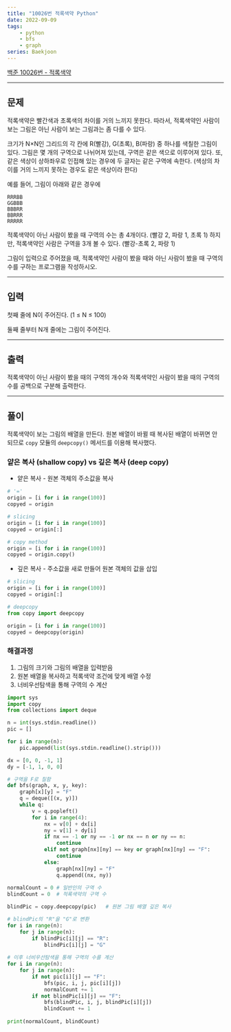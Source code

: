 ```yaml
---
title: "10026번 적록색약 Python"
date: 2022-09-09
tags: 
    - python
    - bfs
    - graph
series: Baekjoon
---
```


[백준 10026번 - 적록색약](https://www.acmicpc.net/problem/10026)

---
## 문제
적록색약은 빨간색과 초록색의 차이를 거의 느끼지 못한다. 따라서, 적록색약인 사람이 보는 그림은 아닌 사람이 보는 그림과는 좀 다를 수 있다.

크기가 N×N인 그리드의 각 칸에 R(빨강), G(초록), B(파랑) 중 하나를 색칠한 그림이 있다. 그림은 몇 개의 구역으로 나뉘어져 있는데, 구역은 같은 색으로 이루어져 있다. 또, 같은 색상이 상하좌우로 인접해 있는 경우에 두 글자는 같은 구역에 속한다. (색상의 차이를 거의 느끼지 못하는 경우도 같은 색상이라 한다)

예를 들어, 그림이 아래와 같은 경우에
```
RRRBB
GGBBB
BBBRR
BBRRR
RRRRR
```
적록색약이 아닌 사람이 봤을 때 구역의 수는 총 4개이다. (빨강 2, 파랑 1, 초록 1) 하지만, 적록색약인 사람은 구역을 3개 볼 수 있다. (빨강-초록 2, 파랑 1)

그림이 입력으로 주어졌을 때, 적록색약인 사람이 봤을 때와 아닌 사람이 봤을 때 구역의 수를 구하는 프로그램을 작성하시오.

---
## 입력
첫째 줄에 N이 주어진다. (1 ≤ N ≤ 100)

둘째 줄부터 N개 줄에는 그림이 주어진다.

---
## 출력
적록색약이 아닌 사람이 봤을 때의 구역의 개수와 적록색약인 사람이 봤을 때의 구역의 수를 공백으로 구분해 출력한다.

---
## 풀이

적록색약이 보는 그림의 배열을 만든다. 
원본 배열이 바뀔 때 복사된 배열이 바뀌면 안 되므로 `copy` 모듈의 `deepcopy()` 메서드를 이용해 복사했다. 


### 얕은 복사 (shallow copy) vs 깊은 복사 (deep copy)

- 얕은 복사 - 원본 객체의 주소값을 복사

```python
# '='
origin = [i for i in range(100)]
copyed = origin

# slicing
origin = [i for i in range(100)]
copyed = origin[:]

# copy method
origin = [i for i in range(100)]
copyed = origin.copy()
```


- 깊은 복사 - 주소값을 새로 만들어 원본 객체의 값을 삽입 

```python
# slicing
origin = [i for i in range(100)]
copyed = origin[:]

# deepcopy
from copy import deepcopy

origin = [i for i in range(100)]
copyed = deepcopy(origin)
```

### 해결과정

1. 그림의 크기와 그림의 배열을 입력받음
2. 원본 배열을 복사하고 적록색약 조건에 맞게 배열 수정
3. 너비우선탐색을 통해 구역의 수 계산

```python
import sys
import copy
from collections import deque

n = int(sys.stdin.readline())
pic = []

for i in range(n):
    pic.append(list(sys.stdin.readline().strip()))

dx = [0, 0, -1, 1]
dy = [-1, 1, 0, 0]

# 구역을 F로 칠함
def bfs(graph, x, y, key):
    graph[x][y] = "F"
    q = deque([(x, y)])
    while q:
        v = q.popleft()
        for i in range(4):
            nx = v[0] + dx[i]
            ny = v[1] + dy[i]
            if nx == -1 or ny == -1 or nx == n or ny == n:
                continue
            elif not graph[nx][ny] == key or graph[nx][ny] == "F":
                continue
            else:
                graph[nx][ny] = "F"
                q.append((nx, ny))
                
normalCount = 0 # 일반인의 구역 수
blindCount = 0  # 적록색약의 구역 수

blindPic = copy.deepcopy(pic)   # 원본 그림 배열 깊은 복사 

# blindPic의 "R"을 "G"로 변환
for i in range(n):
    for j in range(n):
        if blindPic[i][j] == "R":
            blindPic[i][j] = "G"
            
# 이후 너비우선탐색을 통해 구역의 수를 계산
for i in range(n):
    for j in range(n):
        if not pic[i][j] == "F":
            bfs(pic, i, j, pic[i][j])
            normalCount += 1
        if not blindPic[i][j] == "F":
            bfs(blindPic, i, j, blindPic[i][j])
            blindCount += 1
            
print(normalCount, blindCount)
```